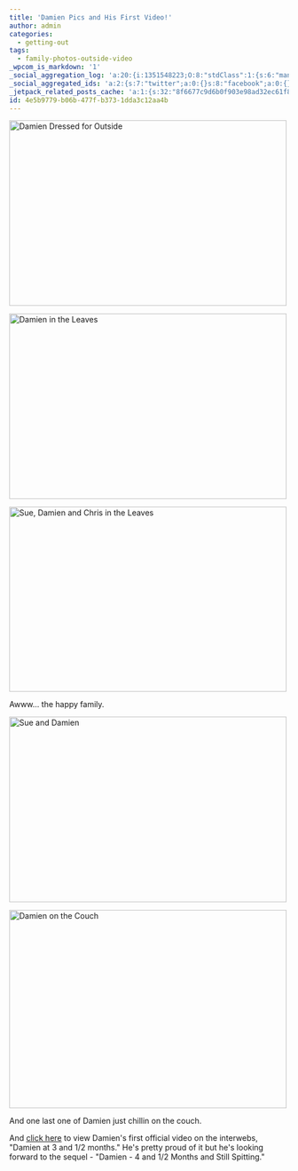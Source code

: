 ```yaml
---
title: 'Damien Pics and His First Video!'
author: admin
categories:
  - getting-out
tags:
  - family-photos-outside-video
_wpcom_is_markdown: '1'
_social_aggregation_log: 'a:20:{i:1351548223;O:8:"stdClass":1:{s:6:"manual";s:0:"";}i:1351550071;O:8:"stdClass":1:{s:6:"manual";s:0:"";}i:1351552794;O:8:"stdClass":1:{s:6:"manual";s:0:"";}i:1351557543;O:8:"stdClass":1:{s:6:"manual";s:0:"";}i:1351565588;O:8:"stdClass":1:{s:6:"manual";s:0:"";}i:1351580805;O:8:"stdClass":1:{s:6:"manual";s:0:"";}i:1351610875;O:8:"stdClass":1:{s:6:"manual";s:0:"";}i:1351655181;O:8:"stdClass":1:{s:6:"manual";s:0:"";}i:1351743742;O:8:"stdClass":1:{s:6:"manual";s:0:"";}i:1351917057;O:8:"stdClass":1:{s:6:"manual";s:0:"";}i:1371995564;O:8:"stdClass":2:{s:6:"manual";b:0;s:5:"items";a:0:{}}i:1372016189;O:8:"stdClass":2:{s:6:"manual";b:0;s:5:"items";a:0:{}}i:1372032909;O:8:"stdClass":2:{s:6:"manual";b:0;s:5:"items";a:0:{}}i:1372042764;O:8:"stdClass":2:{s:6:"manual";b:0;s:5:"items";a:0:{}}i:1372153453;O:8:"stdClass":2:{s:6:"manual";b:0;s:5:"items";a:0:{}}i:1372308332;O:8:"stdClass":2:{s:6:"manual";b:0;s:5:"items";a:0:{}}i:1372569913;O:8:"stdClass":2:{s:6:"manual";b:0;s:5:"items";a:0:{}}i:1372887184;O:8:"stdClass":2:{s:6:"manual";b:0;s:5:"items";a:0:{}}i:1373058337;O:8:"stdClass":2:{s:6:"manual";b:0;s:5:"items";a:0:{}}i:1373231740;O:8:"stdClass":2:{s:6:"manual";b:0;s:5:"items";a:0:{}}}'
_social_aggregated_ids: 'a:2:{s:7:"twitter";a:0:{}s:8:"facebook";a:0:{}}'
_jetpack_related_posts_cache: 'a:1:{s:32:"8f6677c9d6b0f903e98ad32ec61f8deb";a:2:{s:7:"expires";i:1502296612;s:7:"payload";a:3:{i:0;a:1:{s:2:"id";i:221;}i:1;a:1:{s:2:"id";i:207;}i:2;a:1:{s:2:"id";i:206;}}}}'
id: 4e5b9779-b06b-477f-b373-1dda3c12aa4b
---
```

<p><a href="http://www.flickr.com/photos/lemon/1642227946/" class="tt-flickr"><img src="http://farm3.static.flickr.com/2178/1642227946_ba1c7b7b25.jpg" alt="Damien Dressed for Outside" width="500" height="334" border="0" /></a></p>
<p><a href="http://www.flickr.com/photos/lemon/1641334105/" class="tt-flickr"><img src="http://farm3.static.flickr.com/2211/1641334105_209fd18bf0.jpg" alt="Damien in the Leaves" width="500" height="334" border="0" /></a></p>
<p><a href="http://www.flickr.com/photos/lemon/1642098562/" class="tt-flickr"><img src="http://farm3.static.flickr.com/2198/1642098562_9687799039.jpg" alt="Sue, Damien and Chris in the Leaves" width="500" height="333" border="0" /></a></p>
<p>Awww... the happy family.</p>
<p><a href="http://www.flickr.com/photos/lemon/1642032014/" class="tt-flickr"><img src="http://farm3.static.flickr.com/2006/1642032014_0cac0ad85f.jpg" alt="Sue and Damien" width="500" height="334" border="0" /></a></p>
<p><a href="http://www.flickr.com/photos/lemon/1641960140/" class="tt-flickr"><img src="http://farm3.static.flickr.com/2106/1641960140_fdf0bf7375.jpg" alt="Damien on the Couch" width="500" height="357" border="0" /></a></p>
<p>And one last one of Damien just chillin on the couch.</p>
<p>And <a href="http://gallery.mac.com/nothedge#100044">click here</a> to view Damien's first official video on the interwebs, "Damien at 3 and 1/2 months."  He's pretty proud of it but he's looking forward to the sequel - "Damien - 4 and 1/2 Months and Still Spitting."</p>
<p><!--adsense--></p>
